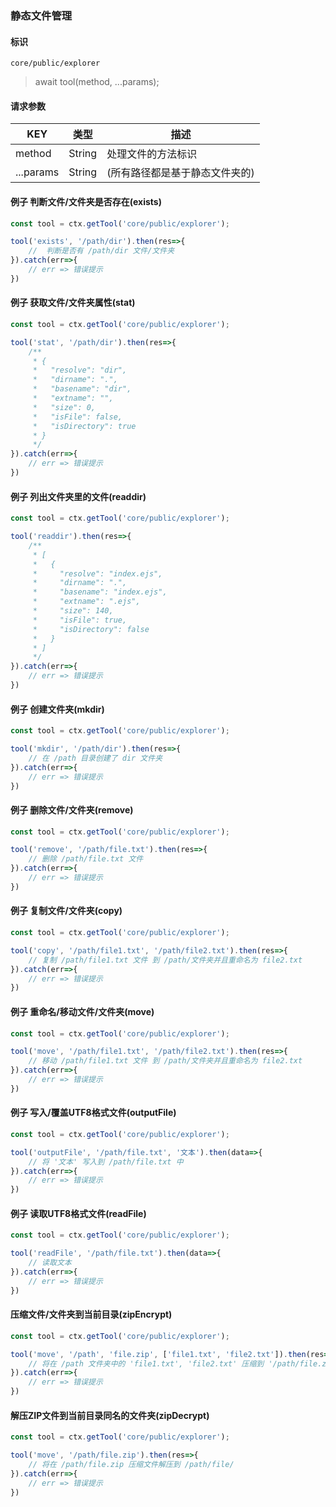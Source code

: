
### 静态文件管理

#### 标识

`core/public/explorer`

> await tool(method, ...params);

#### 请求参数

| KEY       | 类型   | 描述                           |
| --------- | ------ | ------------------------------ |
| method    | String | 处理文件的方法标识             |
| ...params | String | (所有路径都是基于静态文件夹的) |

#### 例子 判断文件/文件夹是否存在(exists)

```javascript
const tool = ctx.getTool('core/public/explorer');

tool('exists', '/path/dir').then(res=>{
	//  判断是否有 /path/dir 文件/文件夹
}).catch(err=>{
    // err => 错误提示
})
```

#### 例子 获取文件/文件夹属性(stat)

```javascript
const tool = ctx.getTool('core/public/explorer');

tool('stat', '/path/dir').then(res=>{
	/**
	 * {
	 *   "resolve": "dir",
	 *   "dirname": ".",
	 *   "basename": "dir",
	 *   "extname": "",
	 *   "size": 0,
	 *   "isFile": false,
	 *   "isDirectory": true
	 * }
	 */
}).catch(err=>{
    // err => 错误提示
})
```

#### 例子 列出文件夹里的文件(readdir)

```javascript
const tool = ctx.getTool('core/public/explorer');

tool('readdir').then(res=>{
	/**
	 * [
	 *   {
	 *     "resolve": "index.ejs",
	 *     "dirname": ".",
	 *     "basename": "index.ejs",
	 *     "extname": ".ejs",
	 *     "size": 140,
	 *     "isFile": true,
	 *     "isDirectory": false
	 *   }
	 * ]
	 */
}).catch(err=>{
    // err => 错误提示
})
```

#### 例子 创建文件夹(mkdir)

```javascript
const tool = ctx.getTool('core/public/explorer');

tool('mkdir', '/path/dir').then(res=>{
	// 在 /path 目录创建了 dir 文件夹
}).catch(err=>{
    // err => 错误提示
})
```

#### 例子 删除文件/文件夹(remove)

```javascript
const tool = ctx.getTool('core/public/explorer');

tool('remove', '/path/file.txt').then(res=>{
	// 删除 /path/file.txt 文件
}).catch(err=>{
    // err => 错误提示
})
```

#### 例子 复制文件/文件夹(copy)

```javascript
const tool = ctx.getTool('core/public/explorer');

tool('copy', '/path/file1.txt', '/path/file2.txt').then(res=>{
	// 复制 /path/file1.txt 文件 到 /path/文件夹并且重命名为 file2.txt
}).catch(err=>{
    // err => 错误提示
})
```

#### 例子 重命名/移动文件/文件夹(move)

```javascript
const tool = ctx.getTool('core/public/explorer');

tool('move', '/path/file1.txt', '/path/file2.txt').then(res=>{
	// 移动 /path/file1.txt 文件 到 /path/文件夹并且重命名为 file2.txt
}).catch(err=>{
    // err => 错误提示
})
```

#### 例子 写入/覆盖UTF8格式文件(outputFile)

```javascript
const tool = ctx.getTool('core/public/explorer');

tool('outputFile', '/path/file.txt', '文本').then(data=>{
	// 将 '文本' 写入到 /path/file.txt 中
}).catch(err=>{
    // err => 错误提示
})
```

#### 例子 读取UTF8格式文件(readFile)

```javascript
const tool = ctx.getTool('core/public/explorer');

tool('readFile', '/path/file.txt').then(data=>{
	// 读取文本
}).catch(err=>{
    // err => 错误提示
})
```

#### 压缩文件/文件夹到当前目录(zipEncrypt)

```javascript
const tool = ctx.getTool('core/public/explorer');

tool('move', '/path', 'file.zip', ['file1.txt', 'file2.txt']).then(res=>{
	// 将在 /path 文件夹中的 'file1.txt', 'file2.txt' 压缩到 '/path/file.zip'
}).catch(err=>{
    // err => 错误提示
})
```

#### 解压ZIP文件到当前目录同名的文件夹(zipDecrypt)

```javascript
const tool = ctx.getTool('core/public/explorer');

tool('move', '/path/file.zip').then(res=>{
	// 将在 /path/file.zip 压缩文件解压到 /path/file/
}).catch(err=>{
    // err => 错误提示
})



```